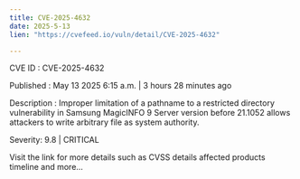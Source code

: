 ```yaml
---
title: CVE-2025-4632
date: 2025-5-13
lien: "https://cvefeed.io/vuln/detail/CVE-2025-4632"

---
```


CVE ID : CVE-2025-4632

Published :  May 13
2025
6:15 a.m. | 3 hours
28 minutes ago

Description : Improper limitation of a pathname to a restricted directory vulnerability in Samsung MagicINFO 9 Server version before 21.1052 allows attackers to write arbitrary file as system authority.

Severity: 9.8 | CRITICAL

Visit the link for more details
such as CVSS details
affected products
timeline
and more...
